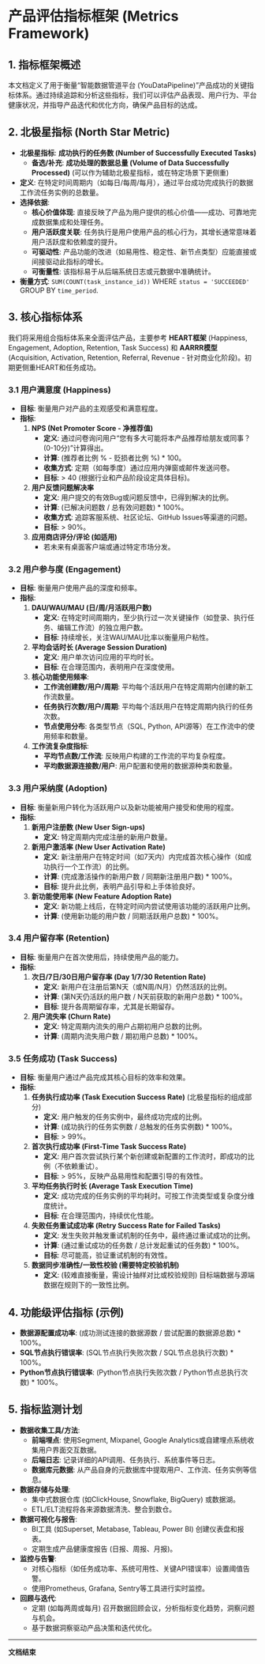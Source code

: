 # 产品评估指标框架 (Metrics Framework)

## 1. 指标框架概述

本文档定义了用于衡量“智能数据管道平台 (YouDataPipeline)”产品成功的关键指标体系。通过持续追踪和分析这些指标，我们可以评估产品表现、用户行为、平台健康状况，并指导产品迭代和优化方向，确保产品目标的达成。

## 2. 北极星指标 (North Star Metric)

- **北极星指标**: **成功执行的任务数 (Number of Successfully Executed Tasks)**
    - **备选/补充**: **成功处理的数据总量 (Volume of Data Successfully Processed)** (可以作为辅助北极星指标，或在特定场景下更侧重)
- **定义**: 在特定时间周期内（如每日/每周/每月），通过平台成功完成执行的数据工作流任务实例的总数量。
- **选择依据**:
    - **核心价值体现**: 直接反映了产品为用户提供的核心价值——成功、可靠地完成数据集成和处理任务。
    - **用户活跃度关联**: 任务执行是用户使用产品的核心行为，其增长通常意味着用户活跃度和依赖度的提升。
    - **可驱动性**: 产品功能的改进（如易用性、稳定性、新节点类型）应能直接或间接驱动此指标的增长。
    - **可衡量性**: 该指标易于从后端系统日志或元数据中准确统计。
- **衡量方式**: `SUM(COUNT(task_instance_id))` WHERE `status = 'SUCCEEDED'` GROUP BY `time_period`.

## 3. 核心指标体系

我们将采用组合指标体系来全面评估产品，主要参考 **HEART框架** (Happiness, Engagement, Adoption, Retention, Task Success) 和 **AARRR模型** (Acquisition, Activation, Retention, Referral, Revenue - 针对商业化阶段)。初期更侧重HEART和任务成功。

### 3.1 用户满意度 (Happiness)

- **目标**: 衡量用户对产品的主观感受和满意程度。
- **指标**:
    1.  **NPS (Net Promoter Score - 净推荐值)**
        - **定义**: 通过问卷询问用户“您有多大可能将本产品推荐给朋友或同事？(0-10分)”计算得出。
        - **计算**: (推荐者比例 % - 贬损者比例 %) * 100。
        - **收集方式**: 定期（如每季度）通过应用内弹窗或邮件发送问卷。
        - **目标**: > 40 (根据行业和产品阶段设定具体目标)。
    2.  **用户反馈问题解决率**
        - **定义**: 用户提交的有效Bug或问题反馈中，已得到解决的比例。
        - **计算**: (已解决问题数 / 总有效问题数) * 100%。
        - **收集方式**: 追踪客服系统、社区论坛、GitHub Issues等渠道的问题。
        - **目标**: > 90%。
    3.  **应用商店评分/评论 (如适用)**
        - 若未来有桌面客户端或通过特定市场分发。

### 3.2 用户参与度 (Engagement)

- **目标**: 衡量用户使用产品的深度和频率。
- **指标**:
    1.  **DAU/WAU/MAU (日/周/月活跃用户数)**
        - **定义**: 在特定时间周期内，至少执行过一次关键操作（如登录、执行任务、编辑工作流）的独立用户数。
        - **目标**: 持续增长，关注WAU/MAU比率以衡量用户粘性。
    2.  **平均会话时长 (Average Session Duration)**
        - **定义**: 用户单次访问应用的平均时长。
        - **目标**: 在合理范围内，表明用户在深度使用。
    3.  **核心功能使用频率**:
        - **工作流创建数/用户/周期**: 平均每个活跃用户在特定周期内创建的新工作流数量。
        - **任务执行次数/用户/周期**: 平均每个活跃用户在特定周期内执行的任务次数。
        - **节点使用分布**: 各类型节点（SQL, Python, API源等）在工作流中的使用频率和数量。
    4.  **工作流复杂度指标**:
        - **平均节点数/工作流**: 反映用户构建的工作流的平均复杂程度。
        - **平均数据源连接数/用户**: 用户配置和使用的数据源种类和数量。

### 3.3 用户采纳度 (Adoption)

- **目标**: 衡量新用户转化为活跃用户以及新功能被用户接受和使用的程度。
- **指标**:
    1.  **新用户注册数 (New User Sign-ups)**
        - **定义**: 特定周期内完成注册的新用户数量。
    2.  **新用户激活率 (New User Activation Rate)**
        - **定义**: 新注册用户在特定时间（如7天内）内完成首次核心操作（如成功执行一个工作流）的比例。
        - **计算**: (完成激活操作的新用户数 / 同期新注册用户数) * 100%。
        - **目标**: 提升此比例，表明产品引导和上手体验良好。
    3.  **新功能使用率 (New Feature Adoption Rate)**
        - **定义**: 新功能上线后，在特定时间内尝试使用该功能的活跃用户比例。
        - **计算**: (使用新功能的用户数 / 同期活跃用户总数) * 100%。

### 3.4 用户留存率 (Retention)

- **目标**: 衡量用户在首次使用后，持续使用产品的能力。
- **指标**:
    1.  **次日/7日/30日用户留存率 (Day 1/7/30 Retention Rate)**
        - **定义**: 新用户在注册后第N天（或N周/N月）仍然活跃的比例。
        - **计算**: (第N天仍活跃的用户数 / N天前获取的新用户总数) * 100%。
        - **目标**: 提升各周期留存率，尤其是长期留存。
    2.  **用户流失率 (Churn Rate)**
        - **定义**: 特定周期内流失的用户占期初用户总数的比例。
        - **计算**: (周期内流失用户数 / 期初用户总数) * 100%。

### 3.5 任务成功 (Task Success)

- **目标**: 衡量用户通过产品完成其核心目标的效率和效果。
- **指标**:
    1.  **任务执行成功率 (Task Execution Success Rate)** (北极星指标的组成部分)
        - **定义**: 用户触发的任务实例中，最终成功完成的比例。
        - **计算**: (成功执行的任务实例数 / 总触发的任务实例数) * 100%。
        - **目标**: > 99%。
    2.  **首次执行成功率 (First-Time Task Success Rate)**
        - **定义**: 用户首次尝试执行某个新创建或新配置的工作流时，即成功的比例（不依赖重试）。
        - **目标**: > 95%，反映产品易用性和配置引导的有效性。
    3.  **平均任务执行时长 (Average Task Execution Time)**
        - **定义**: 成功完成的任务实例的平均耗时。可按工作流类型或复杂度分维度统计。
        - **目标**: 在合理范围内，持续优化性能。
    4.  **失败任务重试成功率 (Retry Success Rate for Failed Tasks)**
        - **定义**: 发生失败并触发重试机制的任务中，最终通过重试成功的比例。
        - **计算**: (通过重试成功的任务数 / 总计发起重试的任务数) * 100%。
        - **目标**: 尽可能高，验证重试机制的有效性。
    5.  **数据同步准确性/一致性校验 (需要特定校验机制)**
        - **定义**: (较难直接衡量，需设计抽样对比或校验规则) 目标端数据与源端数据在规则下的一致性比例。

## 4. 功能级评估指标 (示例)

- **数据源配置成功率**: (成功测试连接的数据源数 / 尝试配置的数据源总数) * 100%。
- **SQL节点执行错误率**: (SQL节点执行失败次数 / SQL节点总执行次数) * 100%。
- **Python节点执行错误率**: (Python节点执行失败次数 / Python节点总执行次数) * 100%。

## 5. 指标监测计划

- **数据收集工具/方法**: 
    - **前端埋点**: 使用Segment, Mixpanel, Google Analytics或自建埋点系统收集用户界面交互数据。
    - **后端日志**: 记录详细的API调用、任务执行、系统事件等日志。
    - **数据库元数据**: 从产品自身的元数据库中提取用户、工作流、任务实例等信息。
- **数据存储与处理**: 
    - 集中式数据仓库 (如ClickHouse, Snowflake, BigQuery) 或数据湖。
    - ETL/ELT流程将各来源数据清洗、整合到数仓。
- **数据可视化与报告**: 
    - BI工具 (如Superset, Metabase, Tableau, Power BI) 创建仪表盘和报表。
    - 定期生成产品健康度报告 (日报、周报、月报)。
- **监控与告警**: 
    - 对核心指标（如任务成功率、系统可用性、关键API错误率）设置阈值告警。
    - 使用Prometheus, Grafana, Sentry等工具进行实时监控。
- **回顾与迭代**: 
    - 定期 (如每两周或每月) 召开数据回顾会议，分析指标变化趋势，洞察问题与机会。
    - 基于数据洞察驱动产品决策和迭代优化。

---
**文档结束**